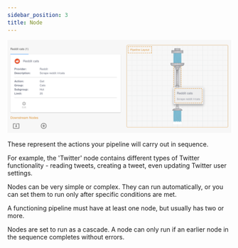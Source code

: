 ```yaml
---
sidebar_position: 3
title: Node
---
```


![Node](/img/docs/create-pipeline/concepts/node.png)

These represent the actions your pipeline will carry out in sequence. 

For example, the 'Twitter' node contains different types of Twitter functionality - reading tweets, creating a tweet, even updating Twitter user settings. 

Nodes can be very simple or complex. They can run automatically, or you can set them to run only after specific conditions are met.

A functioning pipeline must have at least one node, but usually has two or more.

Nodes are set to run as a cascade. A node can only run if an earlier node in the sequence completes without errors.